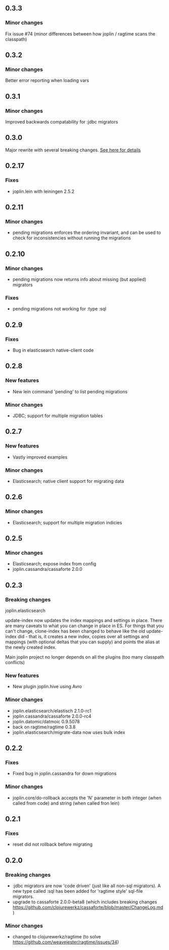 ## 0.3.3

### Minor changes

Fix issue #74 (minor differences between how joplin / ragtime scans the classpath)

## 0.3.2

### Minor changes

Better error reporting when loading vars

## 0.3.1

### Minor changes

Improved backwards compatability for :jdbc migrators

## 0.3.0

Major rewrite with several breaking changes. [See here for details](https://github.com/juxt/joplin/wiki/Differences-between-0.2-and-0.3)

## 0.2.17

### Fixes
* joplin.lein with leiningen 2.5.2

## 0.2.11

### Minor changes
* pending migrations enforces the ordering invariant, and can be used to check for inconsistencies without running the migrations

## 0.2.10

### Minor changes
* pending migrations now returns info about missing (but applied) migrators

### Fixes
* pending migrations not working for :type :sql

## 0.2.9

### Fixes
* Bug in elasticsearch native-client code

## 0.2.8

### New features
* New lein command 'pending' to list pending migrations

### Minor changes
* JDBC; support for multiple migration tables

## 0.2.7

### New features
* Vastly improved examples

### Minor changes
* Elasticsearch; native client support for migrating data

## 0.2.6

### Minor changes
* Elasticsearch; support for multiple migration indicies

## 0.2.5

### Minor changes
* Elasticsearch; expose index from config
* joplin.cassandra/cassaforte 2.0.0

## 0.2.3

### Breaking changes

joplin.elasticsearch

update-index now updates the index mappings and settings in place. There are many caveats to what you can change in place in ES. For things that you can't change, clone-index has been changed to behave like the old update-index did - that is, it creates a new index, copies over all settings and mappings (with optional deltas that you can supply) and points the alias at the newly created index.

Main joplin project no longer depends on all the plugins (too many classpath conflicts)

### New features

* New plugin joplin.hive using Avro

### Minor changes

* joplin.elasticsearch/elastisch 2.1.0-rc1
* joplin.cassandra/cassaforte 2.0.0-rc4
* joplin.datomic/datmoic 0.9.5078
* back on ragtime/ragtime 0.3.8
* joplin.elasticsearch/migrate-data now uses bulk index

## 0.2.2

### Fixes

* Fixed bug in joplin.cassandra for down migrations

### Minor changes

* joplin.core/do-rollback accepts the 'N' parameter in both integer (when called from code) and string (when called fron lein)

## 0.2.1

### Fixes

* reset did not rollback before migrating

## 0.2.0

### Breaking changes

* :jdbc migrators are now 'code driven' (just like all non-sql migrators). A new type called :sql has been added for 'ragtime style' sql-file migrators.
* upgrade to cassaforte 2.0.0-beta8 (which includes breaking changes https://github.com/clojurewerkz/cassaforte/blob/master/ChangeLog.md)

### Minor changes

* changed to clojurewerkz/ragtime (to solve https://github.com/weavejester/ragtime/issues/34)

